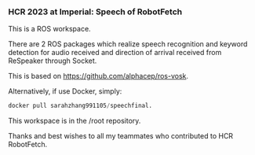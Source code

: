 ### HCR 2023 at Imperial: Speech of RobotFetch 

This is a ROS workspace. 

There are 2 ROS packages which realize speech recognition and keyword detection for audio received and direction of arrival received from ReSpeaker through Socket.

This is based on https://github.com/alphacep/ros-vosk.

Alternatively, if use Docker, simply: 

```python
docker pull sarahzhang991105/speechfinal.

```

This workspace is in the /root repository.

Thanks and best wishes to all my teammates who contributed to HCR RobotFetch. 

